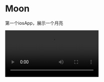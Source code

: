 # Moon
第一个iosApp，展示一个月亮

<video src="https://misteryliu.oss-cn-beijing.aliyuncs.com/RPReplay_Final1667643934.MP4"></video>
